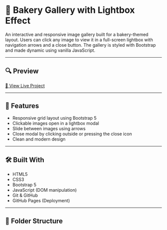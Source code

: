 # 🍩 Bakery Gallery with Lightbox Effect

An interactive and responsive image gallery built for a bakery-themed layout. Users can click any image to view it in a full-screen lightbox with navigation arrows and a close button. The gallery is styled with Bootstrap and made dynamic using vanilla JavaScript.

---

## 🔍 Preview

[🔗 View Live Project](https://zeinab818.github.io/Bakery-Gallery-with-Lightbox-Effect/)

---

## 🚀 Features

- Responsive grid layout using Bootstrap 5  
- Clickable images open in a lightbox modal  
- Slide between images using arrows  
- Close modal by clicking outside or pressing the close icon  
- Clean and modern design

---

## 🛠️ Built With

- HTML5  
- CSS3  
- Bootstrap 5  
- JavaScript (DOM manipulation)  
- Git & GitHub  
- GitHub Pages (Deployment)

---

## 📂 Folder Structure

